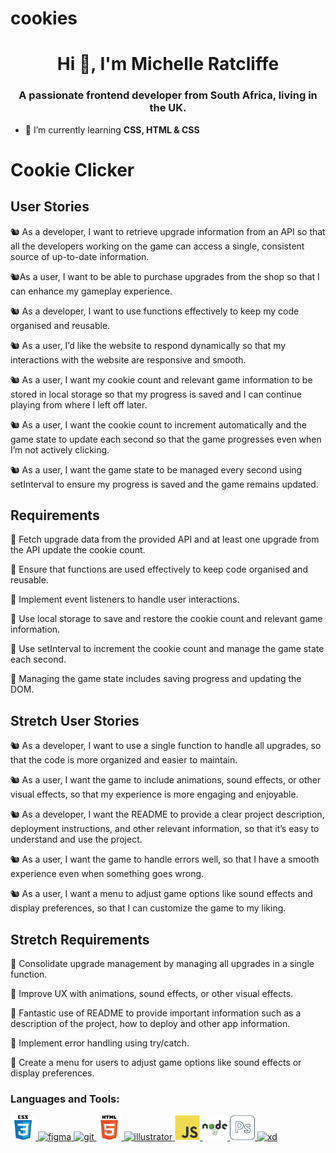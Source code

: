 # cookies

<h1 align="center">Hi 👋, I'm Michelle Ratcliffe</h1>
<h3 align="center">A passionate frontend developer from South Africa, living in the UK.</h3>

- 🌱 I’m currently learning **CSS, HTML & CSS**
<h1> Cookie Clicker </h1>

<h2>User Stories </h2>
<p>🐿️ As a developer, I want to retrieve upgrade information from an API so that all the developers working on the game can access a single, consistent source of up-to-date information.</p>
<p>🐿️As a user, I want to be able to purchase upgrades from the shop so that I can enhance my gameplay experience.</p>
<p>🐿️ As a developer, I want to use functions effectively to keep my code organised and reusable.</p>
<p>🐿️ As a user, I’d like the website to respond dynamically so that my interactions with the website are responsive and smooth.</p>
<p>🐿️ As a user, I want my cookie count and relevant game information to be stored in local storage so that my progress is saved and I can continue playing from where I left off later.</p>
<p>🐿️ As a user, I want the cookie count to increment automatically and the game state to update each second so that the game progresses even when I’m not actively clicking.</p>
<p>🐿️ As a user, I want the game state to be managed every second using setInterval to ensure my progress is saved and the game remains updated.</p>

<h2>Requirements </h2>
<p>🎯 Fetch upgrade data from the provided API and at least one upgrade from the API update the cookie count.</p>
<p>🎯 Ensure that functions are used effectively to keep code organised and reusable.</p>
<p>🎯 Implement event listeners to handle user interactions.</p>
<p>🎯 Use local storage to save and restore the cookie count and relevant game information.</p>
<p>🎯 Use setInterval to increment the cookie count and manage the game state each second.</p>
<p>🎯 Managing the game state includes saving progress and updating the DOM.</p>

<h2>Stretch User Stories</h2>
<p>🐿️ As a developer, I want to use a single function to handle all upgrades, so that the code is more organized and easier to maintain.</p>
<p>🐿️ As a user, I want the game to include animations, sound effects, or other visual effects, so that my experience is more engaging and enjoyable.</p>
<p>🐿️ As a developer, I want the README to provide a clear project description, deployment instructions, and other relevant information, so that it’s easy to understand and use the project.</p>
<p>🐿️ As a user, I want the game to handle errors well, so that I have a smooth experience even when something goes wrong.</p>
<p>🐿️ As a user, I want a menu to adjust game options like sound effects and display preferences, so that I can customize the game to my liking.</p>

<h2>Stretch Requirements</h2>
<p>🏹 Consolidate upgrade management by managing all upgrades in a single function.</p>
<p>🏹 Improve UX with animations, sound effects, or other visual effects.</p>
<p>🏹 Fantastic use of README to provide important information such as a description of the project, how to deploy and other app information.</p>
<p>🏹 Implement error handling using try/catch.</p>
<p>🏹 Create a menu for users to adjust game options like sound effects or display preferences.</p>

<h3 align="left">Languages and Tools:</h3>
<p align="left"> <a href="https://www.w3schools.com/css/" target="_blank" rel="noreferrer"> <img src="https://raw.githubusercontent.com/devicons/devicon/master/icons/css3/css3-original-wordmark.svg" alt="css3" width="40" height="40"/> </a> <a href="https://www.figma.com/" target="_blank" rel="noreferrer"> <img src="https://www.vectorlogo.zone/logos/figma/figma-icon.svg" alt="figma" width="40" height="40"/> </a> <a href="https://git-scm.com/" target="_blank" rel="noreferrer"> <img src="https://www.vectorlogo.zone/logos/git-scm/git-scm-icon.svg" alt="git" width="40" height="40"/> </a> <a href="https://www.w3.org/html/" target="_blank" rel="noreferrer"> <img src="https://raw.githubusercontent.com/devicons/devicon/master/icons/html5/html5-original-wordmark.svg" alt="html5" width="40" height="40"/> </a> <a href="https://www.adobe.com/in/products/illustrator.html" target="_blank" rel="noreferrer"> <img src="https://www.vectorlogo.zone/logos/adobe_illustrator/adobe_illustrator-icon.svg" alt="illustrator" width="40" height="40"/> </a> <a href="https://developer.mozilla.org/en-US/docs/Web/JavaScript" target="_blank" rel="noreferrer"> <img src="https://raw.githubusercontent.com/devicons/devicon/master/icons/javascript/javascript-original.svg" alt="javascript" width="40" height="40"/> </a> <a href="https://nodejs.org" target="_blank" rel="noreferrer"> <img src="https://raw.githubusercontent.com/devicons/devicon/master/icons/nodejs/nodejs-original-wordmark.svg" alt="nodejs" width="40" height="40"/> </a> <a href="https://www.photoshop.com/en" target="_blank" rel="noreferrer"> <img src="https://raw.githubusercontent.com/devicons/devicon/master/icons/photoshop/photoshop-line.svg" alt="photoshop" width="40" height="40"/> </a> <a href="https://www.adobe.com/products/xd.html" target="_blank" rel="noreferrer"> <img src="https://cdn.worldvectorlogo.com/logos/adobe-xd.svg" alt="xd" width="40" height="40"/> </a> </p>
